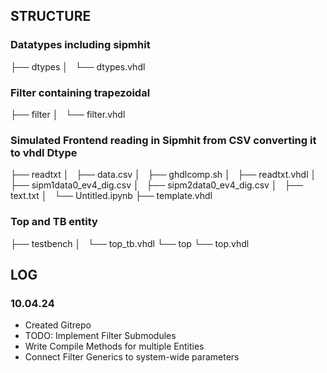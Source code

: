 ## STRUCTURE

### Datatypes including sipmhit
├── dtypes
│   └── dtypes.vhdl

### Filter containing trapezoidal
├── filter
│   └── filter.vhdl

### Simulated Frontend reading in Sipmhit from CSV converting it to vhdl Dtype
├── readtxt
│   ├── data.csv
│   ├── ghdlcomp.sh
│   ├── readtxt.vhdl
│   ├── sipm1data0_ev4_dig.csv
│   ├── sipm2data0_ev4_dig.csv
│   ├── text.txt
│   └── Untitled.ipynb
├── template.vhdl

### Top and TB entity
├── testbench
│   └── top_tb.vhdl
└── top
    └── top.vhdl


## LOG

### 10.04.24
- Created Gitrepo
- TODO: Implement Filter Submodules
- Write Compile Methods for multiple Entities
- Connect Filter Generics to system-wide parameters
